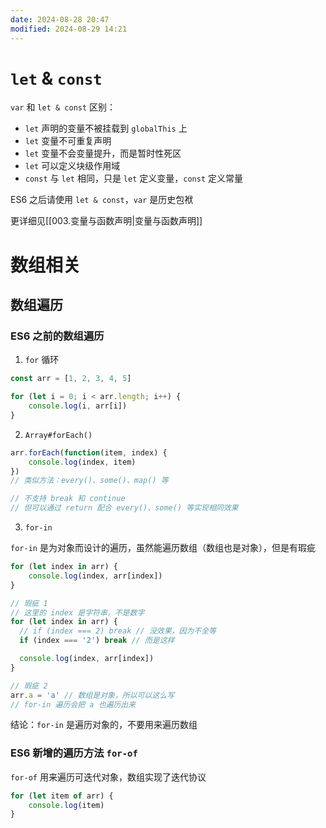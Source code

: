 ```yaml
---
date: 2024-08-28 20:47
modified: 2024-08-29 14:21
---
```


# `let` & `const`

`var` 和 `let & const` 区别：

- `let` 声明的变量不被挂载到 `globalThis` 上
- `let` 变量不可重复声明
- `let` 变量不会变量提升，而是暂时性死区
- `let` 可以定义块级作用域
- `const` 与 `let` 相同，只是 `let` 定义变量，`const` 定义常量

ES6 之后请使用 `let & const`，`var` 是历史包袱

更详细见[[003.变量与函数声明|变量与函数声明]]

# 数组相关

## 数组遍历

### ES6 之前的数组遍历

1. `for` 循环

```js
const arr = [1, 2, 3, 4, 5]

for (let i = 0; i < arr.length; i++) {
    console.log(i, arr[i])
}
```

2. `Array#forEach()`

```js
arr.forEach(function(item, index) {
    console.log(index, item)
})
// 类似方法：every()、some()、map() 等

// 不支持 break 和 continue
// 但可以通过 return 配合 every()、some() 等实现相同效果
```

3. `for-in`

`for-in` 是为对象而设计的遍历，虽然能遍历数组（数组也是对象），但是有瑕疵

```js
for (let index in arr) {
    console.log(index, arr[index])
}

// 瑕疵 1
// 这里的 index 是字符串，不是数字
for (let index in arr) {
  // if (index === 2) break // 没效果，因为不全等
  if (index === '2') break // 而是这样

  console.log(index, arr[index])
}

// 瑕疵 2
arr.a = 'a' // 数组是对象，所以可以这么写
// for-in 遍历会把 a 也遍历出来
```

结论：`for-in` 是遍历对象的，不要用来遍历数组

### ES6 新增的遍历方法 `for-of`

`for-of` 用来遍历可迭代对象，数组实现了迭代协议

```js
for (let item of arr) {
    console.log(item)
}
```
